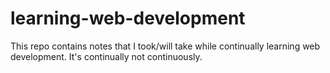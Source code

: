 # learning-web-development
This repo contains notes that I took/will take while continually learning web development. It's continually not continuously.
